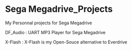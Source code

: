 # Sega Megadrive_Projects
My Personnal projects for Sega Megadrive

DF_Audio : UART MP3 Player for Sega Megadrive

X-Flash : X-Flash is my Open-Souce alternative to Everdrive

